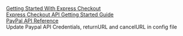 <a href="https://cms.paypal.com/us/cgi-bin/?cmd=_render-content&content_ID=developer/e_howto_api_ECGettingStarted">Getting Started With Express Checkout</a>
<br><a href="https://www.x.com/developers/paypal/documentation-tools/quick-start-guides/express-checkout-api">Express Checkout API Getting Started Guide</a>
<br><a href="https://cms.paypal.com/us/cgi-bin/?cmd=_render-content&content_ID=developer/howto_api_reference">PayPal API Reference</a>
<br>Update Paypal API Credentials, returnURL and cancelURL in config file
